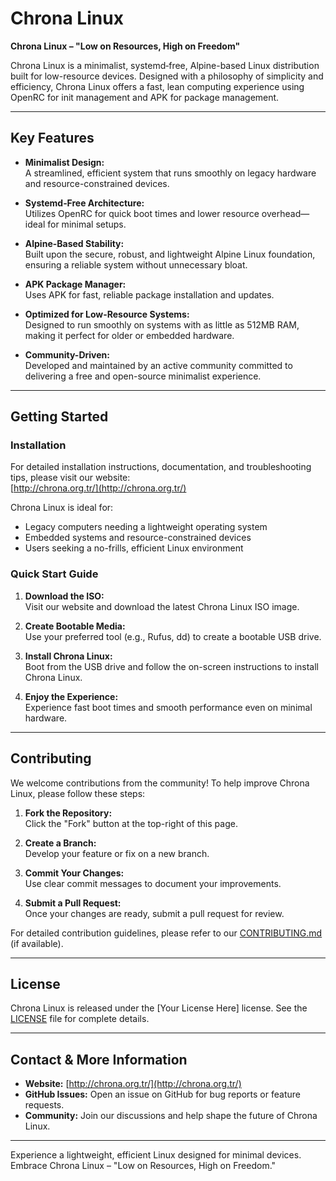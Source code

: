 # Chrona Linux

**Chrona Linux – "Low on Resources, High on Freedom"**

Chrona Linux is a minimalist, systemd‑free, Alpine-based Linux distribution built for low-resource devices. Designed with a philosophy of simplicity and efficiency, Chrona Linux offers a fast, lean computing experience using OpenRC for init management and APK for package management.

---

## Key Features

- **Minimalist Design:**  
  A streamlined, efficient system that runs smoothly on legacy hardware and resource-constrained devices.

- **Systemd‑Free Architecture:**  
  Utilizes OpenRC for quick boot times and lower resource overhead—ideal for minimal setups.

- **Alpine-Based Stability:**  
  Built upon the secure, robust, and lightweight Alpine Linux foundation, ensuring a reliable system without unnecessary bloat.

- **APK Package Manager:**  
  Uses APK for fast, reliable package installation and updates.

- **Optimized for Low-Resource Systems:**  
  Designed to run smoothly on systems with as little as 512MB RAM, making it perfect for older or embedded hardware.

- **Community-Driven:**  
  Developed and maintained by an active community committed to delivering a free and open-source minimalist experience.

---

## Getting Started

### Installation

For detailed installation instructions, documentation, and troubleshooting tips, please visit our website:  
[http://chrona.org.tr/](http://chrona.org.tr/)

Chrona Linux is ideal for:
- Legacy computers needing a lightweight operating system
- Embedded systems and resource-constrained devices
- Users seeking a no-frills, efficient Linux environment

### Quick Start Guide

1. **Download the ISO:**  
   Visit our website and download the latest Chrona Linux ISO image.

2. **Create Bootable Media:**  
   Use your preferred tool (e.g., Rufus, dd) to create a bootable USB drive.

3. **Install Chrona Linux:**  
   Boot from the USB drive and follow the on-screen instructions to install Chrona Linux.

4. **Enjoy the Experience:**  
   Experience fast boot times and smooth performance even on minimal hardware.

---

## Contributing

We welcome contributions from the community! To help improve Chrona Linux, please follow these steps:

1. **Fork the Repository:**  
   Click the "Fork" button at the top-right of this page.

2. **Create a Branch:**  
   Develop your feature or fix on a new branch.

3. **Commit Your Changes:**  
   Use clear commit messages to document your improvements.

4. **Submit a Pull Request:**  
   Once your changes are ready, submit a pull request for review.

For detailed contribution guidelines, please refer to our [CONTRIBUTING.md](CONTRIBUTING.md) (if available).

---

## License

Chrona Linux is released under the [Your License Here] license. See the [LICENSE](LICENSE) file for complete details.

---

## Contact & More Information

- **Website:** [http://chrona.org.tr/](http://chrona.org.tr/)
- **GitHub Issues:** Open an issue on GitHub for bug reports or feature requests.
- **Community:** Join our discussions and help shape the future of Chrona Linux.

---

Experience a lightweight, efficient Linux designed for minimal devices. Embrace Chrona Linux – "Low on Resources, High on Freedom."
